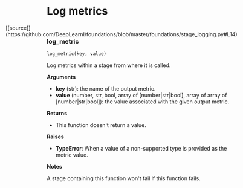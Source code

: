 <h1>Log metrics</h1>
<span style="float:right;">[[source]](https://github.com/DeepLearnI/foundations/blob/master/foundations/stage_logging.py#L14)</span>

### log_metric


```python
log_metric(key, value)
```



Log metrics within a stage from where it is called.

__Arguments__

- __key__ (str): the name of the output metric.
- __value__ (number, str, bool, array of [number|str|bool], array of array of [number|str|bool]): the value associated with the given output metric.

__Returns__

- This function doesn't return a value.

__Raises__

- __TypeError__: When a value of a non-supported type is provided as the metric value.

__Notes__

A stage containing this function won't fail if this function fails.


